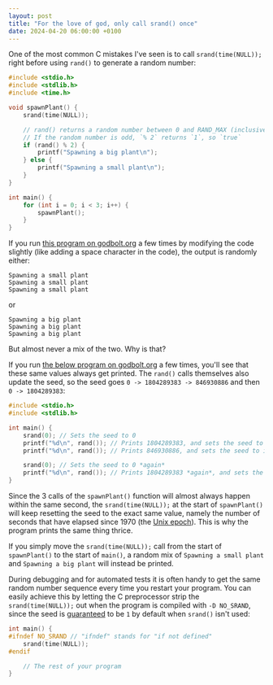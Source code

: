 ```yaml
---
layout: post
title: "For the love of god, only call srand() once"
date: 2024-04-20 06:00:00 +0100
---
```


One of the most common C mistakes I've seen is to call `srand(time(NULL));` right before using `rand()` to generate a random number:

```c
#include <stdio.h>
#include <stdlib.h>
#include <time.h>

void spawnPlant() {
    srand(time(NULL));

    // rand() returns a random number between 0 and RAND_MAX (inclusive)
    // If the random number is odd, `% 2` returns `1`, so `true`
    if (rand() % 2) {
        printf("Spawning a big plant\n");
    } else {
        printf("Spawning a small plant\n");
    }
}

int main() {
    for (int i = 0; i < 3; i++) {
        spawnPlant();
    }
}
```

If you run [this program on godbolt.org](https://godbolt.org/z/b8a6c16fa) a few times by modifying the code slightly (like adding a space character in the code), the output is randomly either:

```
Spawning a small plant
Spawning a small plant
Spawning a small plant
```

or

```
Spawning a big plant
Spawning a big plant
Spawning a big plant
```

But almost never a mix of the two. Why is that?

If you run [the below program on godbolt.org](https://godbolt.org/z/vcY77zoh4) a few times, you'll see that these same values always get printed. The `rand()` calls themselves also update the seed, so the seed goes `0 -> 1804289383 -> 846930886` and then `0 -> 1804289383`:

```c
#include <stdio.h>
#include <stdlib.h>

int main() {
    srand(0); // Sets the seed to 0
    printf("%d\n", rand()); // Prints 1804289383, and sets the seed to it
    printf("%d\n", rand()); // Prints 846930886, and sets the seed to it

    srand(0); // Sets the seed to 0 *again*
    printf("%d\n", rand()); // Prints 1804289383 *again*, and sets the seed to it
}
```

Since the 3 calls of the `spawnPlant()` function will almost always happen within the same second, the `srand(time(NULL));` at the start of `spawnPlant()` will keep resetting the seed to the exact same value, namely the number of seconds that have elapsed since 1970 (the [Unix epoch](https://en.wikipedia.org/wiki/Epoch_(computing))). This is why the program prints the same thing thrice.

If you simply move the `srand(time(NULL));` call from the start of `spawnPlant()` to the start of `main()`, a random mix of `Spawning a small plant` and `Spawning a big plant` will instead be printed.

During debugging and for automated tests it is often handy to get the same random number sequence every time you restart your program. You can easily achieve this by letting the C preprocessor strip the `srand(time(NULL));` out when the program is compiled with `-D NO_SRAND`, since the seed is [guaranteed](https://linux.die.net/man/3/srand) to be `1` by default when `srand()` isn't used:
```c
int main() {
#ifndef NO_SRAND // "ifndef" stands for "if not defined"
    srand(time(NULL));
#endif

    // The rest of your program
}
```
